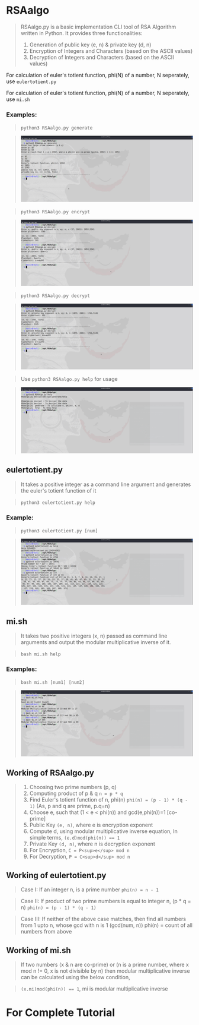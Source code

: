 # RSAalgo

> RSAalgo.py is a basic implementation CLI tool of RSA Algorithm written in Python. It provides three functionalities:
> 1. Generation of public key (e, n) & private key (d, n)
> 2. Encryption of Integers and Characters (based on the ASCII values)
> 3. Decryption of Integers and Characters (based on the ASCII values)

For calculation of euler's totient function, phi(N) of a number, N seperately, use `eulertotient.py`

For calculation of euler's totient function, phi(N) of a number, N seperately, use `mi.sh`

 ### Examples:
 > `python3 RSAalgo.py generate`
 
 > ![Generate public & private keys](/pics/generate.png)
 
 > `python3 RSAalgo.py encrypt`
 
 > ![Encryption](/pics/encrypt.png)
 
 > `python3 RSAalgo.py decrypt`
 
 > ![Decryption](/pics/decrypt.png)
 
 > Use `python3 RSAalgo.py help` for usage
 
 > ![Decryption](/pics/rsaHelp.png)

 ## eulertotient.py
 > It takes a positive integer as a command line argument and generates the euler's totient function of it 
 
 > `python3 eulertotient.py help`
 
 ### Example:
 > `python3 eulertotient.py [num]`
 
 > ![Euler's Totient Function](/pics/et.png)

 ## mi.sh
 > It takes two positive integers (x, n) passed as command line arguments and output the modular multiplicative inverse of it.
 
 > `bash mi.sh help`
 
 ### Examples:
 > `bash mi.sh [num1] [num2]`
 
 > ![Modular Multiplicative Inverse](/pics/mi.png)

## Working of RSAalgo.py
> 1. Choosing two prime numbers (p, q)
> 2. Computing product of p & q `n = p * q`
> 3. Find Euler's totient function of n, phi(n)
>       `phi(n) = (p - 1) * (q - 1)` (As, p and q are prime, p.q=n)
> 4. Choose e, such that (1 < e < phi(n)) and gcd(e,phi(n))=1 [co-prime]
> 5. Public Key `(e, n)`, where e is encryption exponent
> 6. Compute d, using modular multiplicative inverse equation,
>       In simple terms, `(e.d)mod(phi(n)) == 1`
> 7. Private Key `(d, n)`, where n is decryption exponent
> 8. For Encryption,
>       `C = P<sup>e</sup> mod n`
> 9. For Decryption,
>        `P = C<sup>d</sup> mod n`

## Working of eulertotient.py
> Case I: If an integer n, is a prime number
>   `phi(n) = n - 1`

> Case II: If product of two prime numbers is equal to integer n, (p * q = n)
>   `phi(n) = (p - 1) * (q - 1)`

> Case III: If neither of the above case matches, then find all numbers from 1 upto n, whose gcd with n is 1 (gcd(num, n))
>   phi(n) = count of all numbers from above

## Working of mi.sh
> If two numbers (x & n are co-prime) or (n is a prime number, where x mod n != 0, x is not divisible by n) then modular multiplicative inverse can be calculated using the below condition,

>    `(x.mi)mod(phi(n)) == 1`, mi is modular multiplicative inverse

# For Complete Tutorial


